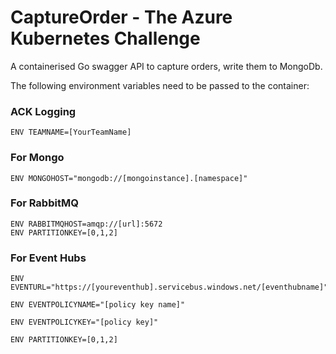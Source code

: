 # CaptureOrder  - The Azure Kubernetes Challenge

A containerised Go swagger API to capture orders, write them to MongoDb.

The following environment variables need to be passed to the container:

### ACK Logging
```
ENV TEAMNAME=[YourTeamName]
```
### For Mongo
```
ENV MONGOHOST="mongodb://[mongoinstance].[namespace]"
```

### For RabbitMQ
```
ENV RABBITMQHOST=amqp://[url]:5672
ENV PARTITIONKEY=[0,1,2]
```
### For Event Hubs
```
ENV EVENTURL="https://[youreventhub].servicebus.windows.net/[eventhubname]"

ENV EVENTPOLICYNAME="[policy key name]"

ENV EVENTPOLICYKEY="[policy key]"

ENV PARTITIONKEY=[0,1,2]
```
